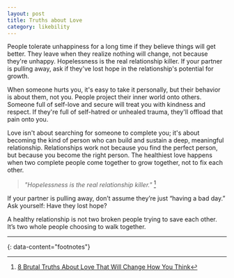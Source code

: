 ```yaml
---
layout: post
title: Truths about Love
category: likebility
---
```


People tolerate unhappiness for a long time if they believe things will get better. They leave when they realize nothing will change, not because they're unhappy. Hopelessness is the real relationship killer. If your partner is pulling away, ask if they've lost hope in the relationship's potential for growth.

When someone hurts you, it's easy to take it personally, but their behavior is about them, not you. People project their inner world onto others. Someone full of self-love and secure will treat you with kindness and respect. If they're full of self-hatred or unhealed trauma, they'll offload that pain onto you.

Love isn't about searching for someone to complete you; it's about becoming the kind of person who can build and sustain a deep, meaningful relationship. Relationships work not because you find the perfect person, but because you become the right person. The healthiest love happens when two complete people come together to grow together, not to fix each other.

> _"Hopelessness is the real relationship killer."_ [^1]

If your partner is pulling away, don’t assume they’re just “having a bad day.” Ask yourself: Have they lost hope?

A healthy relationship is not two broken people trying to save each other. It’s two whole people choosing to walk together.

---
{: data-content="footnotes"}

[^1]: [8 Brutal Truths About Love That Will Change How You Think](https://victormong.medium.com/8-brutal-truths-about-love-that-will-change-how-you-think-154d090753a9)
